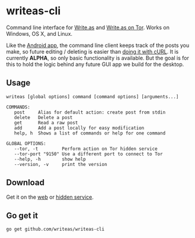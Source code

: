 writeas-cli
===========
Command line interface for [Write.as](https://write.as) and [Write.as on Tor](http://writeas7pm7rcdqg.onion/). Works on Windows, OS X, and Linux.

Like the [Android app](https://play.google.com/store/apps/details?id=com.abunchtell.writeas), the command line client keeps track of the posts you make, so future editing / deleting is easier than [doing it with cURL](http://cmd.write.as/). It is currently **ALPHA**, so only basic functionality is available. But the goal is for this to hold the logic behind any future GUI app we build for the desktop.

## Usage

```
writeas [global options] command [command options] [arguments...]

COMMANDS:
   post     Alias for default action: create post from stdin
   delete   Delete a post
   get      Read a raw post
   add      Add a post locally for easy modification
   help, h  Shows a list of commands or help for one command
   
GLOBAL OPTIONS:
   --tor, -t		 Perform action on Tor hidden service
   --tor-port "9150" Use a different port to connect to Tor
   --help, -h		 show help
   --version, -v	 print the version
```

## Download

Get it on the [web](https://write.as/cli.html) or [hidden service](http://writeas7pm7rcdqg.onion/cli.html).

## Go get it
`go get github.com/writeas/writeas-cli`
